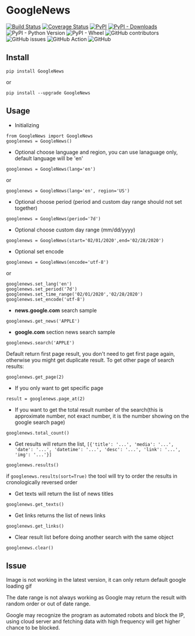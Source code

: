 # GoogleNews

[![Build Status](https://travis-ci.com/Iceloof/GoogleNews.svg)](https://travis-ci.com/Iceloof/GoogleNews)
[![Coverage Status](https://coveralls.io/repos/github/Iceloof/GoogleNews/badge.svg)](https://coveralls.io/github/Iceloof/GoogleNews)
[![PyPI](https://img.shields.io/pypi/v/GoogleNews)](https://pypi.org/project/GoogleNews/)
[![PyPI - Downloads](https://img.shields.io/pypi/dm/GoogleNews)](https://pypistats.org/packages/googlenews)
![PyPI - Python Version](https://img.shields.io/pypi/pyversions/GoogleNews)
![PyPI - Wheel](https://img.shields.io/pypi/wheel/GoogleNews)
![GitHub contributors](https://img.shields.io/github/contributors/Iceloof/GoogleNews)
![GitHub issues](https://img.shields.io/github/issues-raw/Iceloof/GoogleNews)
![GitHub Action](https://github.com/Iceloof/GoogleNews/workflows/GitHub%20Action/badge.svg)
![GitHub](https://img.shields.io/github/license/Iceloof/GoogleNews)

## Install
```
pip install GoogleNews
```
or
```
pip install --upgrade GoogleNews
```
## Usage
- Initializing
```
from GoogleNews import GoogleNews
googlenews = GoogleNews()
```
- Optional choose language and region, you can use lanaguage only, default language will be 'en'
```
googlenews = GoogleNews(lang='en')
```
or
```
googlenews = GoogleNews(lang='en', region='US')
```
- Optional choose period (period and custom day range should not set together)
```
googlenews = GoogleNews(period='7d')
```
- Optional choose custom day range (mm/dd/yyyy)
```
googlenews = GoogleNews(start='02/01/2020',end='02/28/2020')
```
- Optional set encode
```
googlenews = GoogleNews(encode='utf-8')
```
or
```
googlenews.set_lang('en')
googlenews.set_period('7d')
googlenews.set_time_range('02/01/2020','02/28/2020')
googlenews.set_encode('utf-8')
```
- **news.google.com** search sample
```
googlenews.get_news('APPLE')
```
- **google.com** section news search sample
```
googlenews.search('APPLE')
```

Default return first page result, you don't need to get first page again, otherwise you might get duplicate result. To get other page of search results:

```
googlenews.get_page(2)
```
- If you only want to get specific page
```
result = googlenews.page_at(2)
```
- If you want to get the total result number of the search(this is approximate number, not exact number, it is the number showing on the google search page)
```
googlenews.total_count()
```
- Get results will return the list, `[{'title': '...', 'media': '...', 'date': '...', 'datetime': '...', 'desc': '...', 'link': '...', 'img': '...'}]`
```
googlenews.results()
```
if `googlenews.results(sort=True)` the tool will try to order the results in cronologically reversed order

- Get texts will return the list of news titles
```
googlenews.get_texts()
```
- Get links returns the list of news links
```
googlenews.get_links()
```
- Clear result list before doing another search with the same object
```
googlenews.clear()
```
## Issue
Image is not working in the latest version, it can only return default google loading gif

The date range is not always working as Google may return the result with random order or out of date range.

Google may recognize the program as automated robots and block the IP, using cloud server and fetching data with high frequency will get higher chance to be blocked. 
